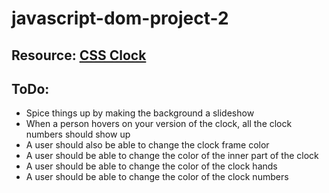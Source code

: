 # javascript-dom-project-2

## Resource: [CSS Clock](https://www.youtube.com/watch?v=xu87YWbr4X0)

## ToDo:
- Spice things up by making the background a slideshow
- When a person hovers on your version of the clock, all the clock numbers should show up
- A user should also be able to change the clock frame color 
- A user should be able to change the color of the inner part of the clock
- A user should be able to change the color of the clock hands
- A user should be able to change the color of the clock numbers
